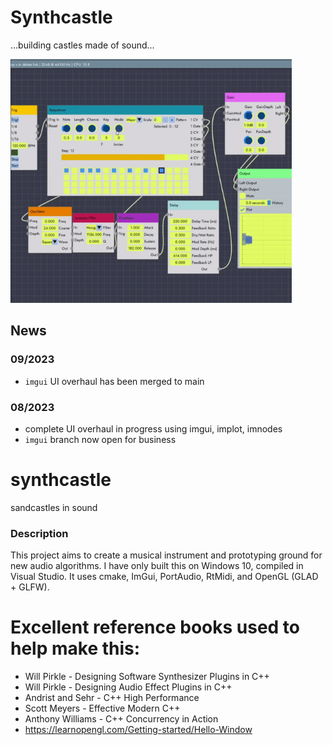 # Synthcastle
...building castles made of sound...

<img src="https://github.com/aparks5/synthcastle/blob/main/synthcastle-readme.gif" width="450">

## News 
### 09/2023
- `imgui` UI overhaul has been merged to main
### 08/2023
- complete UI overhaul in progress using imgui, implot, imnodes
- `imgui` branch now open for business

# synthcastle
sandcastles in sound

### Description

This project aims to create a musical instrument and prototyping ground for new audio algorithms.
I have only built this on Windows 10, compiled in Visual Studio.
It uses cmake, ImGui, PortAudio, RtMidi, and OpenGL (GLAD + GLFW).

# Excellent reference books used to help make this:
- Will Pirkle - Designing Software Synthesizer Plugins in C++ 
- Will Pirkle - Designing Audio Effect Plugins in C++
- Andrist and Sehr - C++ High Performance
- Scott Meyers - Effective Modern C++
- Anthony Williams - C++ Concurrency in Action
- https://learnopengl.com/Getting-started/Hello-Window
